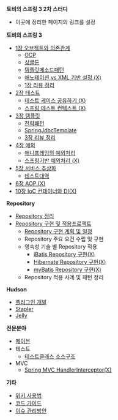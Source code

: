 **토비의 스프링 3 2차 스터디**

  * 이곳에 정리한 페이지의 링크를 설정

**토비의 스프링 3**

  * [1장 오브젝트와 의존관계](TobySpring_01.md)
    * [OCP](OCP.md)
    * [싱글톤](Singleton.md)
    * [템플릿메소드패턴](TemplateMethodPattern.md)
    * [애노테이션 vs XML 기반 설정 (X)](AnnotationVsXML.md)
    * [1장 리뷰 정리](TobySpring_01_done.md)
  * [2장 테스트](TobySpring_02.md)
    * [테스트 케이스 공유하기 (X)](TestWritingCaseStudy.md)
    * [스프링 테스트 컨텍스트 (X)](SpringTestContext.md)
  * [3장 템플릿](TobySpring_03.md)
    * [전략패턴](StrategyPattern.md)
    * [SpringJdbcTemplate](SpringJdbcTemplate.md)
    * [3장 리뷰 정리](TobySpring_03_done.md)
  * [4장 예외](TobySpring_04.md)
    * [애니프레임의 예외처리](TransferException.md)
    * [스프링기반 예외처리 (X)](SpringException.md)
  * [5장 서비스 추상화](TobySpring_05.md)
    * [테스트대역](TestDouble.md)
  * [6장 AOP (X)](TobySpring_06.md)
  * [10장 IoC 컨테이너와 DI(X)](TobySpring_10.md)

**Repository**

  * [Repository 정리](Repository.md)
  * [Repository 구현 및 적용프로젝트](RepositoryImplementaitonPreview.md)
    * [Repository 구현 계획 및 일정](RepositoryPlan.md)
    * Repository 주요 요건 수립 및 구현
    * 영속성 기술 별 Repository 적용
      * [iBatis Repository 구현(X)](IBatisRepository.md)
      * [Hibernate Repository 구현(X)](HibernateRepository.md)
      * [myBatis Repository 구현(X)](MyBatisRepository.md)
    * Repository 적용 사례 및 패턴 정리


**Hudson**

  * [플러그인 개발](HudsonPlugin.md)
  * [Stapler](Stapler.md)
  * [Jelly](Jelly.md)


**전문분야**

  * [메이븐](MavenTest.md)
  * 테스트
    * [테스트클래스 소스구조](testClassLocation.md)
  * MVC
    * [Spring MVC HandlerInterceptor(X)](SpringMVCHandlerInterceptor.md)


**기타**

  * [위키 사용법](WikiGuide.md)
  * [코드 가이드](CodeGuide.md)
  * [이슈 관리방안](IssueManagement.md)